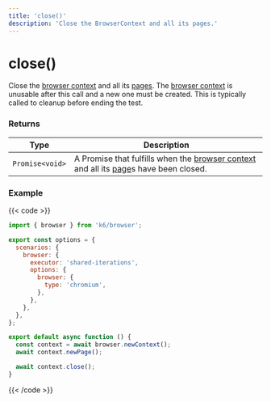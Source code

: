 ```yaml
---
title: 'close()'
description: 'Close the BrowserContext and all its pages.'
---
```


# close()

Close the [browser context](https://grafana.com/docs/k6/<K6_VERSION>/javascript-api/k6-browser/browsercontext) and all its [pages](https://grafana.com/docs/k6/<K6_VERSION>/javascript-api/k6-browser/page/). The [browser context](https://grafana.com/docs/k6/<K6_VERSION>/javascript-api/k6-browser/browsercontext) is unusable after this call and a new one must be created. This is typically called to cleanup before ending the test.

### Returns

| Type            | Description                                                                                                                                                                                                                                           |
| --------------- | ----------------------------------------------------------------------------------------------------------------------------------------------------------------------------------------------------------------------------------------------------- |
| `Promise<void>` | A Promise that fulfills when the [browser context](https://grafana.com/docs/k6/<K6_VERSION>/javascript-api/k6-browser/browsercontext) and all its [page](https://grafana.com/docs/k6/<K6_VERSION>/javascript-api/k6-browser/page/)s have been closed. |

### Example

{{< code >}}

```javascript
import { browser } from 'k6/browser';

export const options = {
  scenarios: {
    browser: {
      executor: 'shared-iterations',
      options: {
        browser: {
          type: 'chromium',
        },
      },
    },
  },
};

export default async function () {
  const context = await browser.newContext();
  await context.newPage();

  await context.close();
}
```

{{< /code >}}
